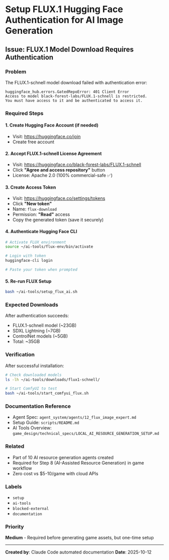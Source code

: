# Setup FLUX.1 Hugging Face Authentication for AI Image Generation

## Issue: FLUX.1 Model Download Requires Authentication

### Problem
The FLUX.1-schnell model download failed with authentication error:
```
huggingface_hub.errors.GatedRepoError: 401 Client Error
Access to model black-forest-labs/FLUX.1-schnell is restricted.
You must have access to it and be authenticated to access it.
```

### Required Steps

#### 1. Create Hugging Face Account (if needed)
- Visit: https://huggingface.co/join
- Create free account

#### 2. Accept FLUX.1-schnell License Agreement
- Visit: https://huggingface.co/black-forest-labs/FLUX.1-schnell
- Click **"Agree and access repository"** button
- License: Apache 2.0 (100% commercial-safe ✅)

#### 3. Create Access Token
- Visit: https://huggingface.co/settings/tokens
- Click **"New token"**
- Name: `flux-download`
- Permission: **"Read"** access
- Copy the generated token (save it securely)

#### 4. Authenticate Hugging Face CLI
```bash
# Activate FLUX environment
source ~/ai-tools/flux-env/bin/activate

# Login with token
huggingface-cli login

# Paste your token when prompted
```

#### 5. Re-run FLUX Setup
```bash
bash ~/ai-tools/setup_flux_ai.sh
```

### Expected Downloads
After authentication succeeds:
- FLUX.1-schnell model (~23GB)
- SDXL Lightning (~7GB)
- ControlNet models (~5GB)
- Total: ~35GB

### Verification
After successful installation:
```bash
# Check downloaded models
ls -lh ~/ai-tools/downloads/flux1-schnell/

# Start ComfyUI to test
bash ~/ai-tools/start_comfyui_flux.sh
```

### Documentation Reference
- Agent Spec: `agent_system/agents/12_flux_image_expert.md`
- Setup Guide: `scripts/README.md`
- AI Tools Overview: `game_design/technical_specs/LOCAL_AI_RESOURCE_GENERATION_SETUP.md`

### Related
- Part of 10 AI resource generation agents created
- Required for Step 8 (AI-Assisted Resource Generation) in game workflow
- Zero cost vs $5-10/game with cloud APIs

### Labels
- `setup`
- `ai-tools`
- `blocked-external`
- `documentation`

### Priority
**Medium** - Required before generating game assets, but one-time setup

---

**Created by**: Claude Code automated documentation
**Date**: 2025-10-12
